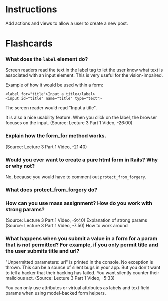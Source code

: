 # Instructions
Add actions and views to allow a user to create a new post.

# Flashcards 

### What does the `label` element do?
Screen readers read the text in the label tag to let the user know what text is associated with an input element. This is very useful for the vision-impaired.

Example of how it would be used within a form:
```
<label for="title">Input a title</label>
<input id="title" name="title" type="text">
```
The screen reader would read "Input a title".

It is also a nice usability feature. When you click on the label, the browser focuses on the input.
(Source: Lecture 3 Part 1 Video, -26:00)

### Explain how the form_for method works.
(Source: Lecture 3 Part 1 Video, -21:40)

### Would you ever want to create a pure html form in Rails? Why or why not?
No, because you would have to comment out `protect_from_forgery`.

### What does protect_from_forgery do?

### How can you use mass assignment? How do you work with strong params? 
(Source: Lecture 3 Part 1 Video, -9:40) Explanation of strong params
(Source: Lecture 3 Part 1 Video, -7:50) How to work around 

### What happens when you submit a value in a form for a param that is not permitted? For example, if you only permit title and the user submits title and url?
"Unpermitted parameters: url" is printed in the console. No exception is thrown. This can be a source of silent bugs in your app. But you don't want to tell a hacker that their hacking has failed. You want silently counter their malicious act.
(Source: Lecture 3 Part 1 Video, -5:33)

You can only use attributes or virtual attributes as labels and text field params when using model-backed form helpers.
